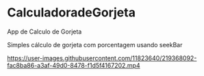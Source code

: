 # CalculadoradeGorjeta
App de Calculo de Gorjeta

Simples cálculo de gorjeta com porcentagem usando seekBar

https://user-images.githubusercontent.com/11823640/219368092-fac8ba86-a3af-49d0-8478-f1d5f4167202.mp4


